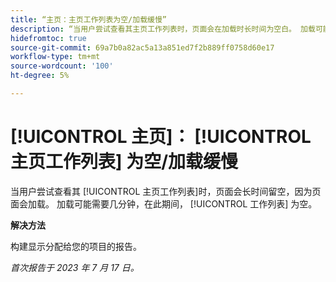 ```yaml
---
title: “主页：主页工作列表为空/加载缓慢”
description: “当用户尝试查看其主页工作列表时，页面会在加载时长时间为空白。 加载可能需要几分钟时间，在此期间，工作列表为空。”
hidefromtoc: true
source-git-commit: 69a7b0a82ac5a13a851ed7f2b889ff0758d60e17
workflow-type: tm+mt
source-wordcount: '100'
ht-degree: 5%

---
```



# [!UICONTROL 主页]： [!UICONTROL 主页工作列表] 为空/加载缓慢

当用户尝试查看其 [!UICONTROL 主页工作列表]时，页面会长时间留空，因为页面会加载。 加载可能需要几分钟，在此期间， [!UICONTROL 工作列表] 为空。

**解决方法**

构建显示分配给您的项目的报告。

_首次报告于 2023 年 7 月 17 日。_

